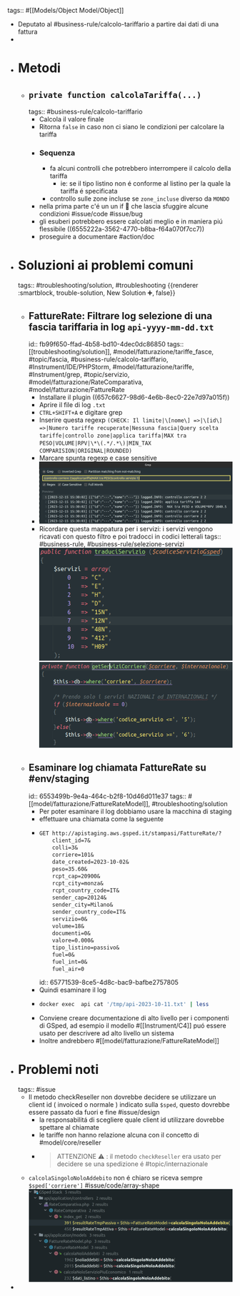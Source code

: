 tags:: #[[Models/Object Model/Object]]

- Deputato al #business-rule/calcolo-tariffario a partire dai dati di una fattura
-
- # Metodi
	- ## `private function calcolaTariffa(...)`
	  tags:: #business-rule/calcolo-tariffario
		- Calcola il valore finale
		- Ritorna `false` in caso non ci siano le condizioni per calcolare la tariffa
		- ### Sequenza
			- fa alcuni controlli che potrebbero interrompere il calcolo della tariffa
				- ie: se il tipo listino non é conforme al listino per la quale la tariffa é specificata
			- controllo sulle zone incluse se `zone_incluse` diverso da `MONDO`
		- nella prima parte c'é un un if 👿 che lascia sfuggire alcune condizioni #issue/code #issue/bug
		- gli esuberi potrebbero essere calcolati meglio e in maniera piú flessibile ((6555222a-3562-4770-b8ba-f64a070f7cc7))
		- proseguire a documentare #action/doc
- # Soluzioni ai problemi comuni
  tags:: #troubleshooting/solution, #troubleshooting 
  {{renderer :smartblock, trouble-solution, New Solution ➕, false}}
	- ## FattureRate: Filtrare log selezione di una fascia tariffaria in log `api-yyyy-mm-dd.txt` 
	  id:: fb99f650-ffad-4b58-bd10-4dec0dc86850
	  tags:: [[troubleshooting/solution]], #model/fatturazione/tariffe_fasce, #topic/fascia, #business-rule/calcolo-tariffario, #Instrument/IDE/PHPStorm, #model/fatturazione/tariffe, #Instrument/grep, #topic/servizio, #model/fatturazione/RateComparativa, #model/fatturazione/FattureRate
		- Installare il plugin ((657c6627-98d6-4e6b-8ec0-22e7d97a015f))
		- Aprire il file di log `.txt`
		- `CTRL+SHIFT+A` e digitare grep
		- Inserire questa regexp `(CHECK: Il limite|\[nome\] =>|\[id\] =>|Numero tariffe recuperate|Nessuna fascia|Query scelta tariffe|controllo zone|applica tariffa|MAX tra PESO|VOLUME|RPV|\*\(.*/.*\)|MIN_TAX COMPARISION|ORIGINAL|ROUNDED)`
		- Marcare spunta regexp e case sensitive
		- ![image.png](../assets/image_1702651042535_0.png)
		- Ricordare questa mappatura per i servizi: i servizi vengono ricavati con questo filtro e poi tradocci in codici letterali
		  tags:: #business-rule, #business-rule/selezione-servizi
		  ![image.png](../assets/image_1702892298434_0.png)
		  ![image.png](../assets/image_1702899029029_0.png)
	- ## Esaminare log chiamata FattureRate su #env/staging 
	  id:: 6553499b-9e4a-464c-b2f8-10d46d011e37
	  tags:: #[[model/fatturazione/FattureRateModel]], #troubleshooting/solution
		- Per poter esaminare il log dobbiamo usare la macchina di staging
		- effettuare una chiamata come la seguente
		- ```
		  GET http://apistaging.aws.gsped.it/stampasi/FattureRate/?
		      client_id=7&
		      colli=3&
		      corriere=101&
		      date_created=2023-10-02&
		      peso=35.60&
		      rcpt_cap=20900&
		      rcpt_city=monza&
		      rcpt_country_code=IT&
		      sender_cap=20124&
		      sender_city=Milano&
		      sender_country_code=IT&
		      servizio=0&
		      volume=18&
		      documenti=0&
		      valore=0.000&
		      tipo_listino=passivo&
		      fuel=0&
		      fuel_int=0&
		      fuel_air=0
		  ```
		  id:: 65771539-8ce5-4d8c-bac9-bafbe2757805
		- Quindi esaminare il log
		- ```bash
		  docker exec  api cat '/tmp/api-2023-10-11.txt' | less
		  ```
		- Conviene creare documentazione di alto livello per i componenti di GSped, ad esempio il modello #[[Instrument/C4]] puó essere usato per descrivere ad alto livello un sistema
		- Inoltre andrebbero #[[model/fatturazione/FattureRateModel]]
- # Problemi noti
  tags:: #issue
	- Il metodo checkReseller non dovrebbe decidere se utilizzare un client id ( invoiced o normale ) indicato sulla `$sped`, questo dovrebbe essere passato da fuori e fine #issue/design
		- la responsabilitá di scegliere quale client id utilizzare dovrebbe spettare al chiamate
		- le tariffe non hanno relazione alcuna con il concetto di #model/core/reseller
		- > ATTENZIONE ⚠️ : il metodo `checkReseller` era usato per decidere se una spedizione é #topic/internazionale
	- `calcolaSingoloNoloAddebito` non é chiaro se riceva sempre `$sped['corriere']` #issue/code/array-shape
	  ![image.png](../assets/image_1701177560694_0.png)
-